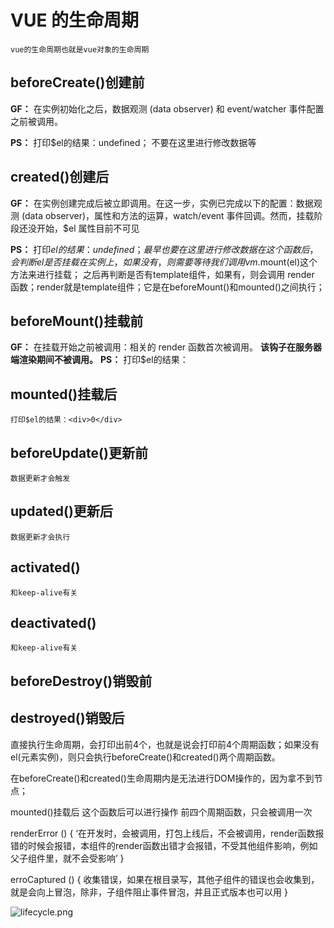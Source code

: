 # VUE 的生命周期
    vue的生命周期也就是vue对象的生命周期
## beforeCreate()创建前
**GF：** 在实例初始化之后，数据观测 (data observer) 和 event/watcher 事件配置之前被调用。

**PS：** 打印$el的结果：undefined；
不要在这里进行修改数据等
## created()创建后
**GF：** 在实例创建完成后被立即调用。在这一步，实例已完成以下的配置：数据观测 (data observer)，属性和方法的运算，watch/event 事件回调。然而，挂载阶段还没开始，$el 属性目前不可见

**PS：** 打印$el的结果：undefined；
    最早也要在这里进行修改数据
    在这个函数后，会判断el是否挂载在实例上，如果没有，则需要等待我们调用vm.$mount(el)这个方法来进行挂载；
    之后再判断是否有template组件，如果有，则会调用 render 函数；render就是template组件；它是在beforeMount()和mounted()之间执行；
## beforeMount()挂载前
**GF：** 在挂载开始之前被调用：相关的 render 函数首次被调用。
**该钩子在服务器端渲染期间不被调用。**
**PS：** 打印$el的结果：<div id="root"></div>
## mounted()挂载后
    打印$el的结果：<div>0</div>
## beforeUpdate()更新前
    数据更新才会触发
## updated()更新后
    数据更新才会执行
## activated()
    和keep-alive有关
## deactivated()
    和keep-alive有关
## beforeDestroy()销毁前

## destroyed()销毁后

直接执行生命周期，会打印出前4个，也就是说会打印前4个周期函数；如果没有el(元素实例)，则只会执行beforeCreate()和created()两个周期函数。

在beforeCreate()和created()生命周期内是无法进行DOM操作的，因为拿不到节点；

mounted()挂载后 这个函数后可以进行操作
前四个周期函数，只会被调用一次

renderError () {
  ‘在开发时，会被调用，打包上线后，不会被调用，render函数报错的时候会报错，本组件的render函数出错才会报错，不受其他组件影响，例如父子组件里，就不会受影响’
}

erroCaptured () {
  收集错误，如果在根目录写，其他子组件的错误也会收集到，就是会向上冒泡，除非，子组件阻止事件冒泡，并且正式版本也可以用
}

![lifecycle.png](0)